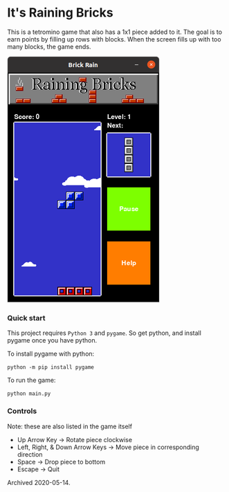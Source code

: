 # It's Raining Bricks

This is a tetromino game that also has a 1x1 piece added to it. The goal is to earn points by filling up rows with blocks. When the screen fills up with too many blocks, the game ends.

![gameplay screenshot](https://github.com/ihalseide/brick-rain/blob/master/screenshot.png)

### Quick start
This project requires `Python 3` and `pygame`.
So get python,
and install pygame once you have python.

To install pygame with python:
```console
python -m pip install pygame
```

To run the game:
```console
python main.py
```

### Controls
Note: these are also listed in the game itself

* Up Arrow Key                   -> Rotate piece clockwise
* Left, Right, & Down Arrow Keys -> Move piece in corresponding direction
* Space                          -> Drop piece to bottom
* Escape                         -> Quit

Archived 2020-05-14.
